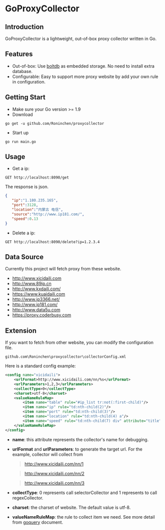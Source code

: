 # GoProxyCollector
## Introduction
GoProxyCollector is a lightweight, out-of-box proxy collector written in Go.
## Features
- Out-of-box: Use [boltdb](https://github.com/boltdb/bolt) as embedded storage. No need to install extra database.
- Configurable: Easy to support more proxy website by add your own rule in configuration.
## Getting Start
- Make sure your Go version >= 1.9
- Download
```
go get -u github.com/Roninchen/proxycollector
```
- Start up
```
go run main.go
```
## Usage
- Get a ip:
```
GET http://localhost:8090/get
```
The response is json.
```json
{
   "ip":"1.180.235.165",
   "port":3128,
   "location":"内蒙古 电信",
   "source":"http://www.ip181.com/",
   "speed":0.13
}
```
- Delete a ip:
```
GET http://localhost:8090/delete?ip=1.2.3.4
```

##  Data Source
Currently this project will fetch proxy from these website.
- http://www.xicidaili.com
- http://www.89ip.cn
- http://www.kxdaili.com/
- https://www.kuaidaili.com
- http://www.ip3366.net/
- http://www.ip181.com/
- http://www.data5u.com
- https://proxy.coderbusy.com

## Extension
If you want to fetch from other website, you can modify the configuration file.
```
github.com\Roninchen\proxycollector\collectorConfig.xml
```

Here is a standard config example:
```xml
<config name="xicidaili">
    <urlFormat>http://www.xicidaili.com/nn/%s</urlFormat>
    <urlParameters>1,2,3</urlParameters>
    <collectType>0</collectType>
    <charset>utf-8</charset>
    <valueNameRuleMap>
        <item name="table" rule="#ip_list tr:not(:first-child)"/>
        <item name="ip" rule="td:nth-child(2)"/>
        <item name="port" rule="td:nth-child(3)"/>
        <item name="location" rule="td:nth-child(4) a"/>
        <item name="speed" rule="td:nth-child(7) div" attribute="title"/>
    </valueNameRuleMap>
</config>
```
- **name**: this attribute represents the collector's name for debugging.
- **urlFormat** and **urlParameters**: to generate the target url. For the example, collector will collect from

    > http://www.xicidaili.com/nn/1

    > http://www.xicidaili.com/nn/2

    > http://www.xicidaili.com/nn/3

- **collectType**: 0 represents call selectorCollector and 1 represents to call regexCollector.
- **charset**: the charset of website. The default value is utf-8.
- **valueNameRuleMap**: the rule to collect item we need. See more detail from [goquery](https://github.com/PuerkitoBio/goquery) document.
